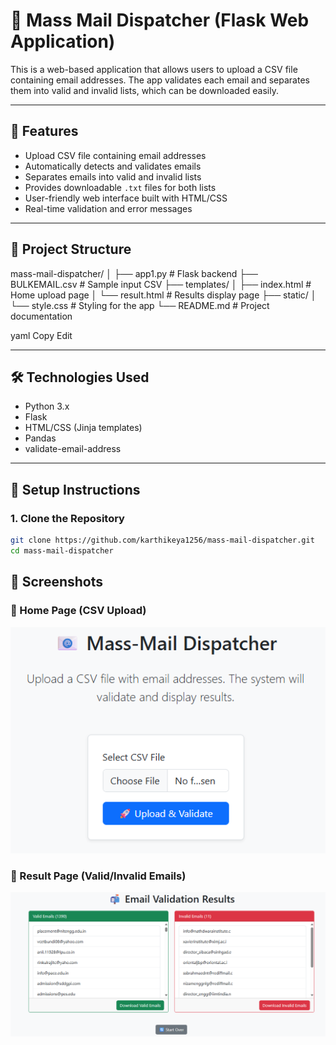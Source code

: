 # 📧 Mass Mail Dispatcher (Flask Web Application)

This is a web-based application that allows users to upload a CSV file containing email addresses. The app validates each email and separates them into valid and invalid lists, which can be downloaded easily.

---

## 🚀 Features

- Upload CSV file containing email addresses
- Automatically detects and validates emails
- Separates emails into valid and invalid lists
- Provides downloadable `.txt` files for both lists
- User-friendly web interface built with HTML/CSS
- Real-time validation and error messages

---

## 📁 Project Structure

mass-mail-dispatcher/
│
├── app1.py # Flask backend
├── BULKEMAIL.csv # Sample input CSV
├── templates/
│ ├── index.html # Home upload page
│ └── result.html # Results display page
├── static/
│ └── style.css # Styling for the app
└── README.md # Project documentation

yaml
Copy
Edit

---

## 🛠 Technologies Used

- Python 3.x
- Flask
- HTML/CSS (Jinja templates)
- Pandas
- validate-email-address

---

## 🔧 Setup Instructions

### 1. Clone the Repository

```bash
git clone https://github.com/karthikeya1256/mass-mail-dispatcher.git
cd mass-mail-dispatcher 
```

## 📸 Screenshots

### 🔹 Home Page (CSV Upload)
![Home Page](screenshots/homepage.png)

### 🔹 Result Page (Valid/Invalid Emails)
![Result Page](screenshots/results.png)
